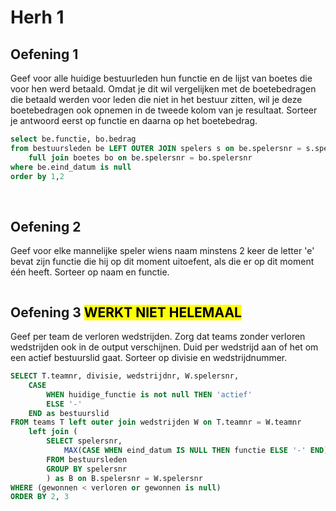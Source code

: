 # Herh 1

## Oefening 1

Geef voor alle huidige bestuurleden hun functie en de lijst van boetes die voor hen werd betaald.
Omdat je dit wil vergelijken met de boetebedragen die betaald werden voor leden die niet in het bestuur zitten, wil je deze boetebedragen ook opnemen in de tweede kolom van je resultaat. Sorteer je antwoord eerst op functie en daarna op het boetebedrag.

```SQL
select be.functie, bo.bedrag
from bestuursleden be LEFT OUTER JOIN spelers s on be.spelersnr = s.spelersnr
	full join boetes bo on be.spelersnr = bo.spelersnr
where be.eind_datum is null
order by 1,2
```
<br>

## Oefening 2

Geef voor elke mannelijke speler wiens naam minstens 2 keer de letter 'e' bevat zijn functie die hij op dit moment uitoefent, als die er op dit moment één heeft.
Sorteer op naam en functie.

```SQL

```

## Oefening 3 <mark>WERKT NIET HELEMAAL</mark>

Geef per team de verloren wedstrijden. Zorg dat teams zonder verloren wedstrijden ook in de output verschijnen.
Duid per wedstrijd aan of het om een actief bestuurslid gaat.
Sorteer op divisie en wedstrijdnummer.

```SQL
SELECT T.teamnr, divisie, wedstrijdnr, W.spelersnr, 
	CASE
		WHEN huidige_functie is not null THEN 'actief'
		ELSE '-'
	END as bestuurslid
FROM teams T left outer join wedstrijden W on T.teamnr = W.teamnr
	left join (
		SELECT spelersnr, 
			MAX(CASE WHEN eind_datum IS NULL THEN functie ELSE '-' END) AS huidige_functie
		FROM bestuursleden
		GROUP BY spelersnr
		) as B on B.spelersnr = W.spelersnr 
WHERE (gewonnen < verloren or gewonnen is null)
ORDER BY 2, 3
```
